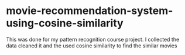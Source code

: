 # movie-recommendation-system-using-cosine-similarity
This was done for my pattern recognition course project. I collected the data cleaned it and the used cosine similarity to find the similar movies
